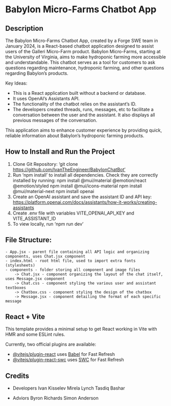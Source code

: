 # Babylon Micro-Farms Chatbot App

## Description

The Babylon Micro-Farms Chatbot App, created by a Forge SWE team in January 2024, is a React-based chatbot application designed to assist users of the Galleri Micro-Farm product. Babylon Micro-Farms, starting at the University of Virginia, aims to make hydroponic farming more accessible and understandable. This chatbot serves as a tool for customers to ask questions regarding maintenance, hydroponic farming, and other questions regarding Babylon’s products. 

Key Ideas: 
   - This is a React application built without a backend or database. 
   - It uses OpenAI’s Assistants API.
   - The functionality of the chatbot relies on the assistant’s ID.
   - The developers created threads, runs, messages, etc to facilitate a conversation between the user and the assistant. It    also displays all previous messages of the conversation. 

This application aims to enhance customer experience by providing quick, reliable information about Babylon’s hydroponic farming products. 

## How to Install and Run the Project 

1. Clone Git Repository: ‘git clone https://github.com/IvanTheEngineer/BabylonChatBot’
2. Run ‘npm install’ to install all dependencies. Check they are correctly installed by running:
	npm install @mui/material @emotion/react @emotion/styled
    npm install @mui/icons-material
    npm install @mui/material-next
    npm install openai
3. Create an OpenAI assistant and save the assistant ID and API key: https://platform.openai.com/docs/assistants/how-it-works/creating-assistants 
4. Create .env file with variables VITE_OPENAI_API_KEY and VITE_ASSISTANT_ID
5. To view locally, run ‘npm run dev’


## File Structure:
	- App.jsx - parent file containing all API logic and organizing components, uses Chat.jsx component
	- index.html - root html file, used to import extra fonts (stylesheets)
	- components - folder storing all component and image files
		-> Chat.jsx - component organizing the layout of the chat itself, uses Message.jsx component
		-> Chat.css - component styling the various user and assistant textboxes
		-> Chatbox.css - component styling the design of the chatbox
		-> Message.jsx - component detailing the format of each specific message


## React + Vite

This template provides a minimal setup to get React working in Vite with HMR and some ESLint rules.

Currently, two official plugins are available:

- [@vitejs/plugin-react](https://github.com/vitejs/vite-plugin-react/blob/main/packages/plugin-react/README.md) uses [Babel](https://babeljs.io/) for Fast Refresh
- [@vitejs/plugin-react-swc](https://github.com/vitejs/vite-plugin-react-swc) uses [SWC](https://swc.rs/) for Fast Refresh


## Credits 

- Developers 
    Ivan Kisselev
    Mirela Lynch
    Tasdiq Bashar

- Adviors 
    Byron Richards
    Simon Anderson
